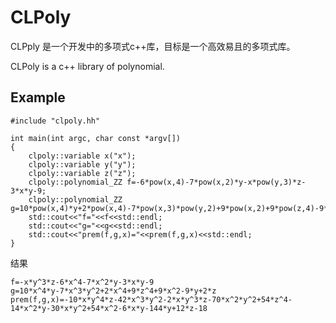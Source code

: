 # CLPoly

CLPply 是一个开发中的多项式c++库，目标是一个高效易且的多项式库。

CLPoly is a c++ library of polynomial.

## Example

```
#include "clpoly.hh"

int main(int argc, char const *argv[])
{
    clpoly::variable x("x");
    clpoly::variable y("y");
    clpoly::variable z("z");
    clpoly::polynomial_ZZ f=-6*pow(x,4)-7*pow(x,2)*y-x*pow(y,3)*z-3*x*y-9;
    clpoly::polynomial_ZZ g=10*pow(x,4)*y+2*pow(x,4)-7*pow(x,3)*pow(y,2)+9*pow(x,2)+9*pow(z,4)-9*y+2*z;
    std::cout<<"f="<<f<<std::endl;
    std::cout<<"g="<<g<<std::endl;
    std::cout<<"prem(f,g,x)="<<prem(f,g,x)<<std::endl;
}
```
结果
```
f=-x*y^3*z-6*x^4-7*x^2*y-3*x*y-9
g=10*x^4*y-7*x^3*y^2+2*x^4+9*z^4+9*x^2-9*y+2*z
prem(f,g,x)=-10*x*y^4*z-42*x^3*y^2-2*x*y^3*z-70*x^2*y^2+54*z^4-14*x^2*y-30*x*y^2+54*x^2-6*x*y-144*y+12*z-18
```
